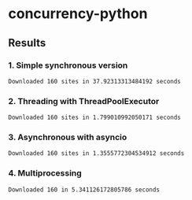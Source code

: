 # concurrency-python

## Results

### 1. Simple synchronous version

```Downloaded 160 sites in 37.92313313484192 seconds```

### 2. Threading with ThreadPoolExecutor

```Downloaded 160 sites in 1.799010992050171 seconds```

### 3. Asynchronous with asyncio

```Downloaded 160 sites in 1.3555772304534912 seconds```

### 4. Multiprocessing

``` Downloaded 160 in 5.341126172805786 seconds ```

